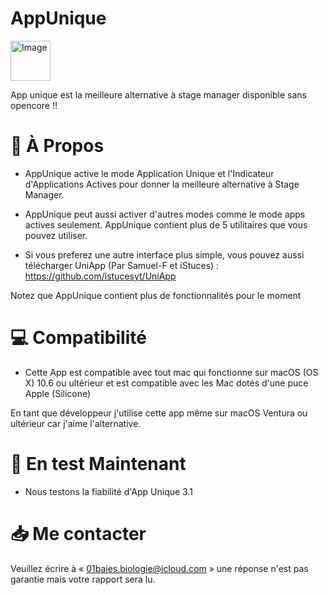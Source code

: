 # AppUnique

<img width="64" alt="Image" src="https://github.com/Astuces-iOS/AppUnique/assets/133143751/f46caf56-1db8-4e0e-a7cc-5bd4c8a72c1e">


App unique est la meilleure alternative à stage manager disponible sans opencore !!

# 📗 À Propos

- AppUnique active le mode Application Unique et l'Indicateur d'Applications Actives pour donner la meilleure alternative à Stage Manager.

- AppUnique peut aussi activer d'autres modes comme le mode apps actives seulement. AppUnique contient plus de 5 utilitaires que vous pouvez utiliser.

- Si vous preferez une autre interface plus simple, vous pouvez aussi télécharger UniApp (Par Samuel-F et iStuces) : https://github.com/istucesyt/UniApp

Notez que AppUnique contient plus de fonctionnalités pour le moment

# 💻 Compatibilité 

- Cette App est compatible avec tout mac qui fonctionne sur macOS (OS X) 10.6 ou ultérieur et est compatible avec les Mac dotés d'une puce Apple (Silicone)

En tant que développeur j'utilise cette app même sur macOS Ventura ou ultérieur car j'aime l'alternative.

# 🐛 En test Maintenant 

- Nous testons la fiabilité d'App Unique 3.1

# 📥 Me contacter

Veuillez écrire à « 01baies.biologie@icloud.com » une réponse n'est pas garantie mais votre rapport sera lu.



